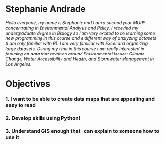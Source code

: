 # Stephanie Andrade

###### Hello everyone, my name is Stephanie and I am a second year MURP concentrating in Environmental Analysis and Policy. I recevied my undergraduate degree in Biology so I am very excited to be learning some new programming in this course and a different way of analyzing datasets (I am only familiar with R). I am very familiar with Excel and organizing large datasets. During my time in this course I am really interested in focusing on data that revolves around Environmental Issues: Climate Change, Water Accessibility and Health, and Stormwater Management in Los Angeles. 

# Objectives
### 1. I want to be able to create data maps that are appealing and easy to read
### 2. Develop skills using Python!
### 3. Understand GIS enough that I can explain to someone how to use it
